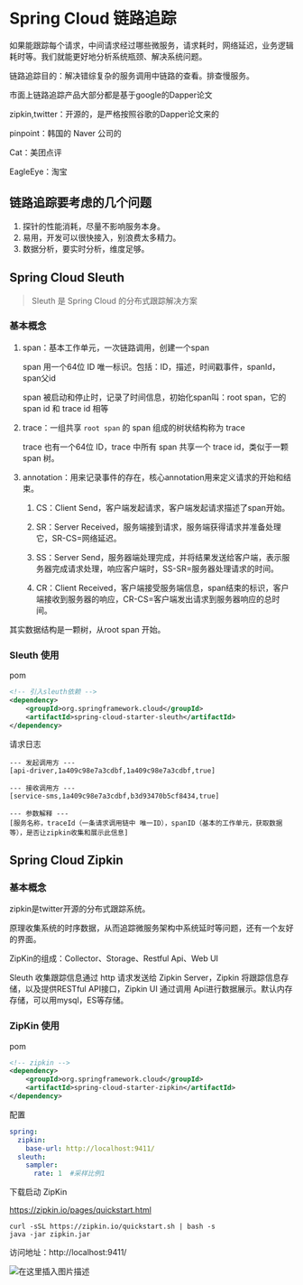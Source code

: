 # Spring Cloud 链路追踪

如果能跟踪每个请求，中间请求经过哪些微服务，请求耗时，网络延迟，业务逻辑耗时等。我们就能更好地分析系统瓶颈、解决系统问题。

链路追踪目的：解决错综复杂的服务调用中链路的查看。排查慢服务。



市面上链路追踪产品大部分都是基于google的Dapper论文

zipkin,twitter：开源的，是严格按照谷歌的Dapper论文来的

pinpoint：韩国的 Naver 公司的

Cat：美团点评

EagleEye：淘宝

## 链路追踪要考虑的几个问题

1. 探针的性能消耗，尽量不影响服务本身。
2. 易用，开发可以很快接入，别浪费太多精力。
3. 数据分析，要实时分析，维度足够。

## Spring Cloud Sleuth

> Sleuth 是 Spring Cloud 的分布式跟踪解决方案

### 基本概念

1. span：基本工作单元，一次链路调用，创建一个span

   span 用一个64位 ID 唯一标识。包括：ID，描述，时间戳事件，spanId，span父id

   span 被启动和停止时，记录了时间信息，初始化span叫：root span，它的 span id 和 trace id 相等

2. trace：一组共享 `root span` 的 span 组成的树状结构称为 trace

   trace 也有一个64位 ID，trace 中所有 span 共享一个 trace id，类似于一颗 span 树。

3. annotation：用来记录事件的存在，核心annotation用来定义请求的开始和结束。

   1. CS：Client Send，客户端发起请求，客户端发起请求描述了span开始。

   2. SR：Server Received，服务端接到请求，服务端获得请求并准备处理它，SR-CS=网络延迟。

   3. SS：Server Send，服务器端处理完成，并将结果发送给客户端，表示服务器完成请求处理，响应客户端时，SS-SR=服务器处理请求的时间。

   4. CR：Client Received，客户端接受服务端信息，span结束的标识，客户端接收到服务器的响应，CR-CS=客户端发出请求到服务器响应的总时间。

其实数据结构是一颗树，从root span 开始。

### Sleuth 使用

pom

```xml
<!-- 引入sleuth依赖 -->
<dependency>
    <groupId>org.springframework.cloud</groupId>
    <artifactId>spring-cloud-starter-sleuth</artifactId>
</dependency>
```

请求日志

```
--- 发起调用方 ---
[api-driver,1a409c98e7a3cdbf,1a409c98e7a3cdbf,true] 

--- 接收调用方 ---
[service-sms,1a409c98e7a3cdbf,b3d93470b5cf8434,true]

--- 参数解释 ---
[服务名称，traceId（一条请求调用链中 唯一ID），spanID（基本的工作单元，获取数据等），是否让zipkin收集和展示此信息]
```

## Spring Cloud Zipkin

### 基本概念

zipkin是twitter开源的分布式跟踪系统。

原理收集系统的时序数据，从而追踪微服务架构中系统延时等问题，还有一个友好的界面。

ZipKin的组成：Collector、Storage、Restful Api、Web UI

Sleuth 收集跟踪信息通过 http 请求发送给 Zipkin Server，Zipkin 将跟踪信息存储，以及提供RESTful API接口，Zipkin UI 通过调用 Api进行数据展示。默认内存存储，可以用mysql，ES等存储。

### ZipKin 使用

pom

```xml
<!-- zipkin -->
<dependency>
    <groupId>org.springframework.cloud</groupId>
    <artifactId>spring-cloud-starter-zipkin</artifactId>
</dependency>
```

配置

```yaml
spring:
  zipkin:
    base-url: http://localhost:9411/
  sleuth:
    sampler:
      rate: 1  #采样比例1
```

下载启动 ZipKin

https://zipkin.io/pages/quickstart.html

```shell
curl -sSL https://zipkin.io/quickstart.sh | bash -s
java -jar zipkin.jar
```

访问地址：http://localhost:9411/

![在这里插入图片描述](https://img-blog.csdnimg.cn/20210208165821768.png?x-oss-process=image/watermark,type_ZmFuZ3poZW5naGVpdGk,shadow_10,text_aHR0cHM6Ly9ibG9nLmNzZG4ubmV0L3dlaXhpbl80MjEwMzAyNg==,size_16,color_FFFFFF,t_70)